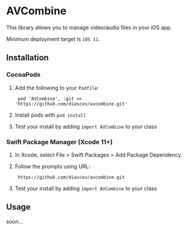 # AVCombine

This library allows you to manage video/audio files in your iOS app.

Minimum deployment target is `iOS 11`.

## Installation

### CocoaPods

1. Add the following to your `Podfile`:

        pod 'AVCombine', :git => 'https://github.com/diascov/avcombine.git'

2. Install pods with `pod install`
3. Test your install by adding `import AVCombine` to your class

### Swift Package Manager (Xcode 11+)

1. In Xcode, select File > Swift Packages > Add Package Dependency.
2. Follow the prompts using URL:

        https://github.com/diascov/avcombine.git

3. Test your install by adding `import AVCombine` to your class

## Usage

soon...